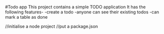 #Todo app
This project contains a simple TODO application
It has the following features-
-create  a todo
-anyone can see their existing todos
-can mark a table as done


//initialise a node project
//put a package.json